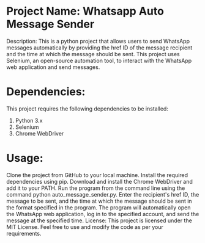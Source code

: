 # Project Name: Whatsapp Auto Message Sender
Description:
This is a python project that allows users to send WhatsApp messages automatically by providing the href ID of the message recipient and the time at which the message should be sent. This project uses Selenium, an open-source automation tool, to interact with the WhatsApp web application and send messages.

# Dependencies:
This project requires the following dependencies to be installed:
1. Python 3.x
2. Selenium
3. Chrome WebDriver

# Usage:
Clone the project from GitHub to your local machine.
Install the required dependencies using pip.
Download and install the Chrome WebDriver and add it to your PATH.
Run the program from the command line using the command python auto_message_sender.py.
Enter the recipient's href ID, the message to be sent, and the time at which the message should be sent in the format specified in the program.
The program will automatically open the WhatsApp web application, log in to the specified account, and send the message at the specified time.
License:
This project is licensed under the MIT License. Feel free to use and modify the code as per your requirements.
